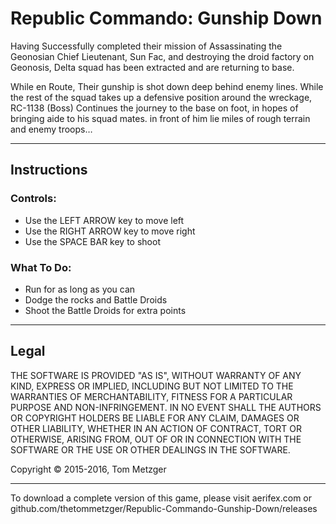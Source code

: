 # Republic Commando: Gunship Down
Having Successfully completed their mission of Assassinating the Geonosian Chief Lieutenant, Sun Fac, and destroying the droid factory on Geonosis, Delta squad has been extracted and are returning to base.

While en Route, Their gunship is shot down deep behind enemy lines. While the rest of the squad takes up a defensive position around the wreckage, RC-1138 (Boss) Continues the journey to the base on foot, in hopes of bringing aide to his squad mates. in front of him lie miles of rough terrain and enemy troops…

<hr>

<h2>Instructions</h2>
<h3>Controls:</h3>
<ul>
<li>Use the LEFT ARROW key to move left</li>
<li>Use the RIGHT ARROW key to move right</li>
<li>Use the SPACE BAR key to shoot</li>
</ul>
<h3>What To Do:</h3>
<ul>
<li>Run for as long as you can</li>
<li>Dodge the rocks and Battle Droids</li>
<li>Shoot the Battle Droids for extra points</li>
</ul>

<hr>

<h2>Legal</h2>
THE SOFTWARE IS PROVIDED "AS IS", WITHOUT WARRANTY OF ANY KIND, EXPRESS OR
IMPLIED, INCLUDING BUT NOT LIMITED TO THE WARRANTIES OF MERCHANTABILITY,
FITNESS FOR A PARTICULAR PURPOSE AND NON-INFRINGEMENT.  IN NO EVENT SHALL THE
AUTHORS OR COPYRIGHT HOLDERS BE LIABLE FOR ANY CLAIM, DAMAGES OR OTHER
LIABILITY, WHETHER IN AN ACTION OF CONTRACT, TORT OR OTHERWISE, ARISING FROM,
OUT OF OR IN CONNECTION WITH THE SOFTWARE OR THE USE OR OTHER DEALINGS IN
THE SOFTWARE.

Copyright © 2015-2016, Tom Metzger

<hr>
To download a complete version of this game, please visit aerifex.com or github.com/thetommetzger/Republic-Commando-Gunship-Down/releases
